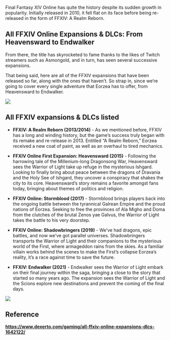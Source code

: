 <div class="top-wrapper">
<div>

Final Fantasy XIV Online has quite the history despite its sudden growth in popularity. Initially released in 2010, it fell flat on its face before being re-released in the form of FFXIV: A Realm Reborn.

## All FFXIV Online Expansions & DLCs: From Heavensward to Endwalker

From there, the title has skyrocketed to fame thanks to the likes of Twitch streamers such as Asmongold, and in turn, has seen several successive expansions.

That being said, here are all of the FFXIV expansions that have been released so far, along with the ones that haven’t. So strap in, since we’re going to cover every single adventure that Eorzea has to offer, from Heavensward to Endwalker.

</div>

<img src="https://encrypted-tbn0.gstatic.com/images?q=tbn:ANd9GcSIIVwDsG9Wb5hJhZM8rAEugobT70ORStpXWA&s" />

</div>

## All FFXIV expansions & DLCs listed

- **FFXIV: A Realm Reborn (2013/2014)** - As we mentioned before, FFXIV has a long and winding history, but the game’s success truly began with its remake and re-release in 2013. Entitled “A Realm Reborn,” Eorzea received a new coat of paint, as well as an overhaul to tired mechanics.

- **FFXIV Online First Expansion: Heavensward (2015)** - Following the harrowing tale of the Millenium-long Dragonsong War, Heavensward sees the Warrior of Light take up refuge in the mysterious Ishgard. Looking to finally bring about peace between the dragons of Dravania and the Holy See of Ishgard, they uncover a conspiracy that shakes the city to its core. Heavensward’s story remains a favorite amongst fans today, bringing about themes of politics and religion.

- **FFXIV Online: Stormblood (2017)** - Stormblood brings players back into the ongoing battle between the tyrannical Galrean Empire and the proud nations of Eorzea. Seeking to free the provinces of Ala Migho and Doma from the clutches of the brutal Zenos yae Galvus, the Warrior of Light takes the battle to his very doorstep.

- **FFXIV Online: Shadowbringers (2019)** - We’ve had dragons, epic battles, and now we’ve got parallel universes. Shadowbringers transports the Warrior of Light and their companions to the mysterious world of the First, where armageddon rains from the skies. As a familiar villain works behind the scenes to make the First’s collapse Eorzea’s reality, it’s a race against time to save the future.

- **FFXIV: Endwalker (2021)** - Endwalker sees the Warrior of Light embark on their final journey within the saga, bringing a close to the story that started so many years ago. The expansion sees the Warrior of Light and the Scions explore new destinations and prevent the coming of the final days.

<div class="image-wrapper-page">
<img src="https://www.dexerto.com/cdn-image/wp-content/uploads/2021/08/30/all-ffxiv-expansions.jpeg?width=1200&quality=60&format=auto" />
</div>

## Reference

**https://www.dexerto.com/gaming/all-ffxiv-online-expansions-dlcs-1642122/**
